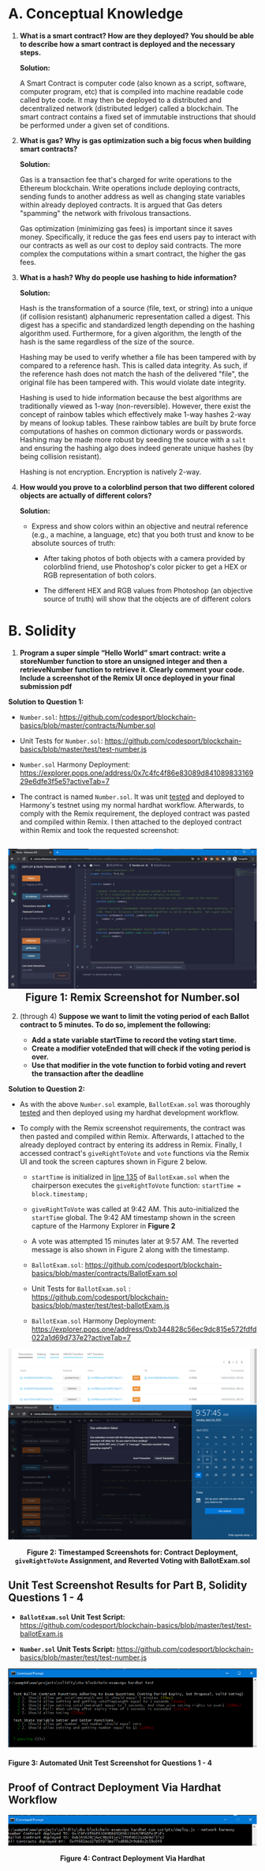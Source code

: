 # A. Conceptual Knowledge

1. **What is a smart contract? How are they deployed? You should be able to describe how a smart contract is deployed and the necessary steps.**

    **Solution:**

    A Smart Contract is computer code (also known as a script, software, computer program, etc) that is compiled into machine readable code called byte code. It may  then be deployed to a distributed and decentralized network (distributed ledger) called a blockchain.  The smart contract contains a fixed set of immutable instructions that should be performed under a given set of conditions.


2. **What is gas? Why is gas optimization such a big focus when building smart contracts?**

    **Solution:**

    Gas is a transaction fee that's charged for write operations to the Ethereum blockchain.  Write operations include deploying contracts, sending funds to another address as well as changing state variables within already deployed contracts. It is argued that Gas deters "spamming" the network with frivolous transactions. 

    Gas optimization (minimizing gas fees) is important since it saves money. Specifically, it reduce the gas fees end users  pay to interact with our contracts as well as our cost to deploy said contracts. The more complex the computations within a smart contract, the higher the gas fees.


3. **What is a hash? Why do people use hashing to hide information?**

    **Solution:**

    Hash is the transformation of a source (file, text, or string) into a unique (if collision resistant) alphanumeric representation called a digest. This digest has a specific and standardized length depending on the hashing algorithm used.  Furthermore, for a given algorithm, the length of the hash is the same regardless of the size of the source.  

    Hashing may be used to verify whether a file has been tampered with by compared to a reference hash. This is called data integrity. As such, if the reference hash does not match the hash of the delivered "file", the original file has been tampered with. This would violate date integrity.
    
    Hashing is used to hide information because the best algorithms are traditionally viewed  as 1-way (non-reversible).  However, there exist the concept of rainbow tables which effectively make 1-way hashes 2-way  by means of lookup tables.  These rainbow tables are built by brute force computations of hashes on common dictionary words or passwords. Hashing may be made more robust by seeding the source with a `salt` and ensuring the hashing algo does indeed generate unique hashes (by being collision resistant).
    
    Hashing is not encryption. Encryption is natively 2-way. 


4. **How would you prove to a colorblind person that two different colored objects are actually of different colors?**

    **Solution:**
    
    * Express and show colors within an objective and neutral reference (e.g., a machine, a language, etc) that you both trust and know to be absolute sources of truth: 
       
        * After taking photos of both objects with a camera provided by colorblind friend, use Photoshop's color picker to get a HEX or RGB representation of both colors. 
        
        * The different HEX and RGB values from Photoshop (an objective source of truth) will show that the objects are of different colors 

# B. Solidity

1. **Program a super simple “Hello World” smart contract: write a storeNumber function to store an unsigned integer and then a retrieveNumber function to retrieve it. Clearly comment your code. Include a screenshot of the Remix UI once deployed in your final submission pdf**

**Solution to Question 1:**

* `Number.sol`: https://github.com/codesport/blockchain-basics/blob/master/contracts/Number.sol

* Unit Tests for `Number.sol`: https://github.com/codesport/blockchain-basics/blob/master/test/test-number.js

* `Number.sol` Harmony Deployment: https://explorer.pops.one/address/0x7c4fc4f86e83089d84108983316929e6dfe3f5e5?activeTab=7

* The contract is named `Number.sol`.  It was unit [tested](https://github.com/codesport/blockchain-basics/blob/master/test/test-number.js) and deployed to Harmony's testnet using my normal hardhat workflow.  Afterwards,  to comply with the Remix requirement, the deployed contract was pasted and compiled  within Remix.  I then attached to the deployed contract within Remix and took the requested screenshot:

![Remix Screenshot for Number.sol](https://github.com/codesport/blockchain-basics/blob/master/images/number-remix.png "Remix Screenshot for Number.sol")
**<center>Figure 1: Remix Screenshot for Number.sol</center>** 
---

2. (through 4) **Suppose we want to limit the voting period of each Ballot contract to 5 minutes. To do so, implement the following:**

    * **Add a state variable startTime to record the voting start time.**
    * **Create a modifier voteEnded that will check if the voting period is over.** 
    * **Use that modifier in the vote function to forbid voting and revert the transaction after the deadline**

**Solution to Question 2:**

* As with the above `Number.sol` example, `BallotExam.sol` was thoroughly [tested](https://github.com/codesport/blockchain-basics/blob/master/test/test-ballotExam.js) and then deployed using my hardhat development workflow. 

* To comply with the Remix screenshot requirements, the contract was then pasted and compiled within Remix. Afterwards, I attached to the already deployed contract by entering its address in Remix.  Finally, I accessed contract's `giveRightToVote` and `vote` functions via the Remix UI and took the screen captures shown in Figure 2 below.

    * `startTime` is initialized in [line 135](https://github.com/codesport/blockchain-basics/blob/master/contracts/BallotExam.sol#L135) of `BallotExam.sol` when  the chairperson executes the `giveRightToVote` function:  `startTime = block.timestamp;`

    * `giveRightToVote` was called at 9:42 AM. This auto-initialized the `startTime` global. The 9:42 AM timestamp shown in the screen capture of the Harmony Explorer in **Figure 2**

    * A vote was attempted 15 minutes later at 9:57 AM.  The reverted message is also shown in Figure 2 along with the timestamp. 

    * `BallotExam.sol`: https://github.com/codesport/blockchain-basics/blob/master/contracts/BallotExam.sol

    * Unit Tests for `BallotExam.sol` : https://github.com/codesport/blockchain-basics/blob/master/test/test-ballotExam.js

    * `BallotExam.sol` Harmony Deployment:  https://explorer.pops.one/address/0xb344828c56ec9dc815e572fdfd022a1d69d737e2?activeTab=7


![Remix Screenshot for BallotExam.sol](https://github.com/codesport/blockchain-basics/blob/master/images/ballot-remix.png "Remix Screenshot for the modified ballot contract")
 **<center>Figure 2: Timestamped Screenshots for:  Contract Deployment, `giveRightToVote` Assignment, and Reverted Voting with BallotExam.sol</center>**


## Unit Test Screenshot Results for Part B, Solidity Questions 1 - 4

* **`BallotExam.sol` Unit Test Script:** https://github.com/codesport/blockchain-basics/blob/master/test/test-ballotExam.js

* **`Number.sol` Unit Tests Script:** https://github.com/codesport/blockchain-basics/blob/master/test/test-number.js

![Unit Test Screenshot for Questions 1 - 4](https://github.com/codesport/blockchain-basics/blob/master/images/unit-tests-022-04-23-203409.png "Unit Tests")
#### Figure 3: Automated Unit Test Screenshot for Questions 1 - 4

   
## Proof of Contract Deployment Via Hardhat Workflow 

![Contract Deployment Via Hardhat](https://github.com/codesport/blockchain-basics/blob/master/images/deploy-confirmation.png "Contract Deployment Via Hardhat")
 **<center>Figure 4: Contract Deployment Via Hardhat</center>**
